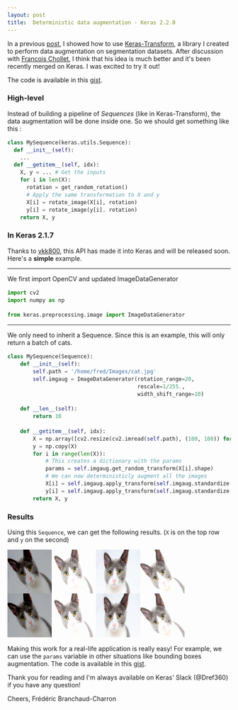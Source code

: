 ```yaml
---
layout: post
title:  Deterministic data augmentation - Keras 2.2.0
---
```


In a previous [post](/full-segmentation), I showed how to use [Keras-Transform](https://github.com/Dref360/keras-transform), a library I created to perform data augmentation on segmentation datasets. After discussion with [Francois Chollet](https://github.com/fchollet), I think that his idea is much better and it's been recently merged on Keras. I was excited to try it out!

The code is available in this [gist](https://gist.github.com/Dref360/d4eafccdd1c9d6e87764c43da50ffb19).

### High-level

Instead of building a pipeline of *Sequences* (like in Keras-Transform), the data augmentation will be done inside one. So we should get something like this :

```python
class MySequence(keras.utils.Sequence):
  def __init__(self):
    ...
  def __getitem__(self, idx):
    X, y = ... # Get the inputs
    for i in len(X):
      rotation = get_random_rotation()
      # Apply the same transformation to X and y
      X[i] = rotate_image(X[i], rotation)
      y[i] = rotate_image(y[i]. rotation)
    return X, y
```


### In Keras 2.1.7

Thanks to [vkk800](https://github.com/vkk800), this API has made it into Keras and will be released soon. Here's a **simple** example.

---
We first import OpenCV and updated ImageDataGenerator
```python
import cv2
import numpy as np

from keras.preprocessing.image import ImageDataGenerator
```
---

We only need to inherit a Sequence. Since this is an example, this will only return a batch of cats.

```python
class MySequence(Sequence):
    def __init__(self):
        self.path = '/home/fred/Images/cat.jpg'
        self.imgaug = ImageDataGenerator(rotation_range=20,
                                         rescale=1/255.,
                                         width_shift_range=10)

    def __len__(self):
        return 10

    def __getitem__(self, idx):
        X = np.array([cv2.resize(cv2.imread(self.path), (100, 100)) for _ in range(10)]).astype(np.float32)  # Fake batch of cats
        y = np.copy(X)
        for i in range(len(X)):
            # This creates a dictionary with the params
            params = self.imgaug.get_random_transform(X[i].shape)
            # We can now deterministicly augment all the images
            X[i] = self.imgaug.apply_transform(self.imgaug.standardize(X[i]), params)
            y[i] = self.imgaug.apply_transform(self.imgaug.standardize(y[i]), params)
        return X, y
```

### Results

Using this `Sequence`, we can get the following results. (`X` is on the top row and `y` on the second)

![](/images/cat_aug.jpg.png "Results")


Making this work for a real-life application is really easy!
For example, we can use the `params` variable in other situations like bounding boxes augmentation.
The code is available in this [gist](https://gist.github.com/Dref360/d4eafccdd1c9d6e87764c43da50ffb19).

Thank you for reading and I'm always available on Keras' Slack (@Dref360) if you have any question!

Cheers,
Frédéric Branchaud-Charron
